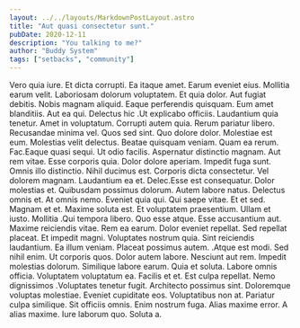 ```yaml
---
layout: ../../layouts/MarkdownPostLayout.astro
title: "Aut quasi consectetur sunt."
pubDate: 2020-12-11
description: "You talking to me?"
author: "Buddy System"
tags: ["setbacks", "community"]
---
```


Vero quia iure. Et dicta corrupti. Ea itaque amet. Earum eveniet eius. Mollitia earum velit. Laboriosam dolorum voluptatem. Et quia dolor. Aut fugiat debitis. Nobis magnam aliquid. Eaque perferendis quisquam. Eum amet blanditiis. Aut ea qui. Delectus hic .Ut explicabo officiis. Laudantium quia tenetur. Amet in voluptatum. Corrupti autem quia. Rerum pariatur libero. Recusandae minima vel. Quos sed sint. Quo dolore dolor. Molestiae est eum. Molestias velit delectus. Beatae quisquam veniam. Quam ea rerum. Fac.Eaque quasi sequi. Ut odio facilis. Aspernatur distinctio magnam. Aut rem vitae. Esse corporis quia. Dolor dolore aperiam. Impedit fuga sunt. Omnis illo distinctio. Nihil ducimus est. Corporis dicta consectetur. Vel dolorem magnam. Laudantium ea et. Delec.Esse est consequatur. Dolor molestias et. Quibusdam possimus dolorum. Autem labore natus. Delectus omnis et. At omnis nemo. Eveniet quia qui. Qui saepe vitae. Et et sed. Magnam et et. Maxime soluta est. Et voluptatem praesentium. Ullam et iusto. Mollitia .Qui tempora libero. Quo esse atque. Esse accusantium aut. Maxime reiciendis vitae. Rem ea earum. Dolor eveniet repellat. Sed repellat placeat. Et impedit magni. Voluptates nostrum quia. Sint reiciendis laudantium. Ea illum veniam. Placeat possimus autem. .Atque est modi. Sed nihil enim. Ut corporis quos. Dolor autem labore. Nesciunt aut rem. Impedit molestias dolorum. Similique labore earum. Quia et soluta. Labore omnis officia. Voluptatem voluptatum ea. Facilis et et. Est culpa repellat. Nemo dignissimos .Voluptates tenetur fugit. Architecto possimus sint. Doloremque voluptas molestiae. Eveniet cupiditate eos. Voluptatibus non at. Pariatur culpa similique. Sit officiis omnis. Enim nostrum fuga. Alias maxime error. A alias maxime. Iure laborum quo. Soluta a.

